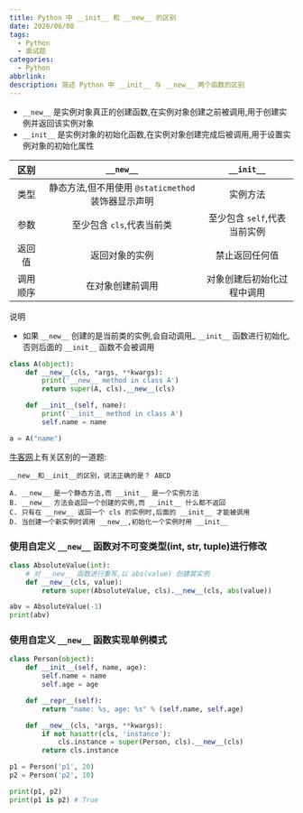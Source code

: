 ```yaml
---
title: Python 中 __init__ 和 __new__ 的区别
date: 2020/06/08
tags:
  - Python
  - 面试题
categories:
  - Python
abbrlink: 
description: 简述 Python 中 __init__ 与 __new__ 两个函数的区别
---
```


- `__new__` 是实例对象真正的创建函数,在实例对象创建之前被调用,用于创建实例并返回该实例对象
- `__init__` 是实例对象的初始化函数,在实例对象创建完成后被调用,用于设置实例对象的初始化属性

区别 | `__new__` | `__init__`
:---: | :---: | :---:
类型 | 静态方法,但不用使用 `@staticmethod` 装饰器显示声明 | 实例方法
参数 | 至少包含 `cls`,代表当前类 | 至少包含 `self`,代表当前实例
返回值 | 返回对象的实例 | 禁止返回任何值
调用顺序 | 在对象创建前调用 | 对象创建后初始化过程中调用

说明

- 如果 `__new__` 创建的是当前类的实例,会自动调用_ `__init__` 函数进行初始化,否则后面的 `__init__` 函数不会被调用

```python
class A(object):
    def __new__(cls, *args, **kwargs):
        print('__new__ method in class A')
        return super(A, cls).__new__(cls)

    def __init__(self, name):
        print('__init__ method in class A')
        self.name = name

a = A("name")
```

[牛客网](https://www.nowcoder.com/profile/701230/myFollowings/detail/5726157)上有关区别的一道题:

```text
__new__和__init__的区别，说法正确的是？ ABCD

A. __new__ 是一个静态方法,而 __init__ 是一个实例方法
B. __new__ 方法会返回一个创建的实例,而 __init__ 什么都不返回
C. 只有在 __new__ 返回一个 cls 的实例时,后面的 __init__ 才能被调用
D. 当创建一个新实例时调用 __new__,初始化一个实例时用 __init__
````

### 使用自定义 `__new__` 函数对不可变类型(int, str, tuple)进行修改

```python
class AbsoluteValue(int):
    # 对 __new__ 函数进行重写,以 abs(value) 创建其实例
    def __new__(cls, value):
        return super(AbsoluteValue, cls).__new__(cls, abs(value))

abv = AbsoluteValue(-1)
print(abv)
```

### 使用自定义 `__new__` 函数实现单例模式

```python
class Person(object):
    def __init__(self, name, age):
        self.name = name
        self.age = age

    def __repr__(self):
        return "name: %s, age: %s" % (self.name, self.age)

    def __new__(cls, *args, **kwargs):
        if not hasattr(cls, 'instance'):
            cls.instance = super(Person, cls).__new__(cls)
        return cls.instance

p1 = Person('p1', 20)
p2 = Person('p2', 10)

print(p1, p2)
print(p1 is p2) # True
```
